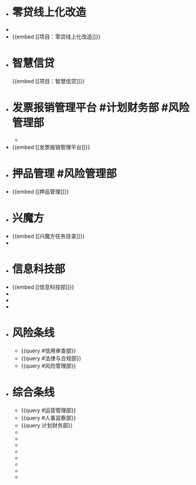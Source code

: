 - # 零贷线上化改造
-
- {{embed [[项目：零贷线上化改造]]}}
- # 智慧信贷
  {{embed [[项目：智慧信贷]]}}
- # 发票报销管理平台 #计划财务部 #风险管理部
	-
- {{embed [[发票报销管理平台]]}}
- # 押品管理 #风险管理部
- {{embed [[押品管理]]}}
- # 兴魔方
- {{embed [[兴魔方任务目录]]}}
-
- # 信息科技部
- {{embed [[信息科技部]]}}
-
-
-
- # 风险条线
	- {{query #信用审查部}}
	- {{query #法律与合规部}}
	- {{query #风险管理部}}
- # 综合条线
	- {{query #运营管理部}}
	- {{query #人事监察部}}
	- {{query 计划财务部}}
	-
	-
	-
	-
	-
	-
	-
	-